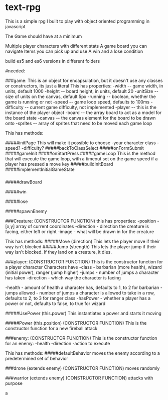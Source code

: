 # text-rpg
This is a simple rpg I built to play with object oriented programming in javascript

The Game should have at a minimum

Multiple player characters with different stats
A game board you can navigate
Items you can pick up and use
A win and a lose condition

build es5 and es6 versions in different folders



#needed:

###game:
This is an object for encapsulation, but it doesn't use any classes or constructors, its just a literal
This has properties:
-width        -- game width, in units, default 1000
-height       -- board height, in units, default 20
-unitSize     -- size of units on the canvas, default 5px
-running      -- boolean, whether the game is running or not
-speed        -- game loop speed, defaults to 100ms
-difficulty   -- current game difficulty, not implemented
-player       -- this is the instance of the player object
-board        -- the array board to act as a model for the board state
-canvas       -- the canvas element for the board to be drawn onto
-sprites      -- array of sprites that need to be moved each game loop



This has methods:

#####initPage 
This will make it possible to choose 
-your character class
-speed?
-difficulty?
#####backToClassSelect
#####onFormSubmit
#####gameInit
#####onStartPress
#####gameLoop 
This is the method that will execute the game loop, with a timeout set on the game speed
if a player has pressed a move key 
#####buildInitBoard
#####implementInitialGameState
#####

#####drawBoard

#####win

#####lose

#####spawnEnemy

###Creature: (CONSTRUCTOR FUNCTION)
this has properties:
-position   - [x,y] array of current coordinates
-direction  - direction the creature is facing, either left or right
-image      - what will be drawn in for the creature

This has methods:
#####Move (direction)
This lets the player move if their way isn't blocked
#####Jump (strength)
This lets the player jump if their way isn't blocked. If they land on a creature, it dies. 





###player: (CONSTRUCTOR FUNCTION)
This is the constructor function for a player character
Characters have
-class                      - barbarian (more health), wizard (initial power), ranger (jump higher)
-jumps                      - number of jumps a character has taken
-direction                  - which way the character is facing

  
-health                     - amount of health a character has, defaults to 1, to 2 for barbarian
-jumps allowed              - number of jumps a character is allowed to take in a row, defaults to 2, to 3 for ranger class
-hasPower                   - whether a player has a power or not, defaults to false, to true for wizard



#####UsePower (this.power)
This instantiates a power and starts it moving


#####Power (this.position) (CONSTRUCTOR FUNCTION)
This is the constructor function for a new fireball attack


###enemy: (CONSTRUCTOR FUNCTION)
This is the constructor function for an enemy:
-health
-direction
-action to execute

This has methods:
#####defaultBehavior
moves the enemy according to a predetermined set of behavior

###drone    (extends enemy) (CONSTRUCTOR FUNCTION)
moves randomly

###warrior  (extends enemy) (CONSTRUCTOR FUNCTION)
attacks with purpose







a
